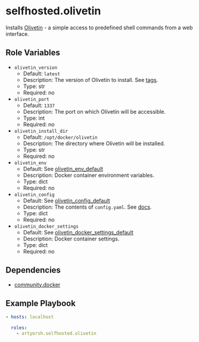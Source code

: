 # selfhosted.olivetin

Installs [Olivetin](https://www.olivetin.app) - a simple access to predefined shell commands from a web interface.

## Role Variables

- `olivetin_version`
  - Default: `latest`
  - Description: The version of Olivetin to install. See [tags](https://hub.docker.com/r/jamesread/olivetin/tags).
  - Type: str
  - Required: no
- `olivetin_port`
  - Default: `1337`
  - Description: The port on which Olivetin will be accessible.
  - Type: int
  - Required: no
- `olivetin_install_dir`
  - Default: `/opt/docker/olivetin`
  - Description: The directory where Olivetin will be installed.
  - Type: str
  - Required: no
- `olivetin_env`
  - Default: See [olivetin_env_default](./vars/main.yml)
  - Description: Docker container environment variables.
  - Type: dict
  - Required: no
- `olivetin_config`
  - Default: See [olivetin_config_default](./vars/main.yml)
  - Description: The contents of `config.yaml`. See [docs](https://raw.githubusercontent.com/OliveTin/OliveTin/main/config.yaml).
  - Type: dict
  - Required: no
- `olivetin_docker_settings`
  - Default: See [olivetin_docker_settings_default](./vars/main.yml)
  - Description: Docker container settings.
  - Type: dict
  - Required: no

## Dependencies

- [community.docker](https://docs.ansible.com/ansible/latest/collections/community/docker/index.html)

## Example Playbook

```yaml
- hosts: localhost

  roles:
    - artyorsh.selfhosted.olivetin
``` 